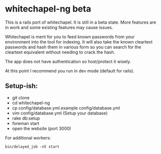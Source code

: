 whitechapel-ng beta
==============

This is a rails port of whitechapel. It is still in a beta state. More
features are in work and some existing features may cause issues.

Whitechapel is ment for you to feed known passwords from your
environment into the tool for indexing. It will also take the known
cleartext passwords and hash them in various form so you can search for
the cleartext equivalent without needing to crack the hash.

The app does not have authentication so host/protect it wisely.

At this point I recommend you run in dev mode (default for rails).

Setup-ish:
----------
* git clone
* cd whitechapel-ng
* cp config/database.yml.example config/database.yml
* vim config/database.yml (Setup your database)
* rake db:setup
* foreman start
* open the website (port 3000)

For additional workers:
```
bin/delayed_job -n5 start
```

